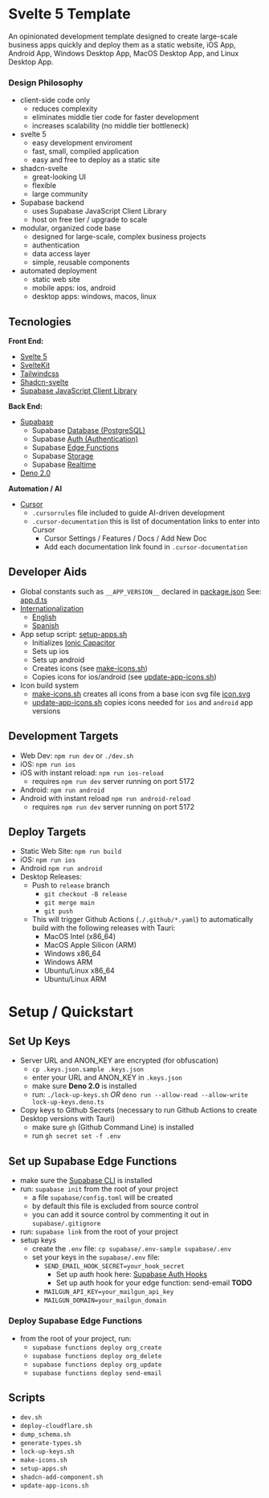 # Svelte 5 Template

An opinionated development template designed to create large-scale business apps quickly and deploy them as a static website, iOS App, Android App, Windows Desktop App, MacOS Desktop App, and Linux Desktop App.

### Design Philosophy

- client-side code only
  - reduces complexity
  - eliminates middle tier code for faster development
  - increases scalability (no middle tier bottleneck)
- svelte 5
  - easy development enviroment
  - fast, small, compiled application
  - easy and free to deploy as a static site
- shadcn-svelte
  - great-looking UI
  - flexible
  - large community
- Supabase backend
  - uses Supabase JavaScript Client Library
  - host on free tier / upgrade to scale
- modular, organized code base
  - designed for large-scale, complex business projects
  - authentication
  - data access layer
  - simple, reusable components
- automated deployment
  - static web site
  - mobile apps: ios, android
  - desktop apps: windows, macos, linux

## Tecnologies

**Front End:**

- [Svelte 5](https://svelte.dev/docs/svelte/overview)
- [SvelteKit](https://svelte.dev/docs/kit/introduction)
- [Tailwindcss](https://tailwindcss.com/docs/installation)
- [Shadcn-svelte](https://next.shadcn-svelte.com/docs)
- [Supabase JavaScript Client Library](https://supabase.com/docs/reference/javascript/start)

**Back End:**

- [Supabase](https://supabase.com)
  - Supabase [Database (PostgreSQL)](https://supabase.com/docs/guides/database/overview)
  - Supabase [Auth (Authentication)](https://supabase.com/docs/guides/auth)
  - Supabase [Edge Functions](https://supabase.com/docs/guides/functions)
  - Supabase [Storage](https://supabase.com/docs/guides/storage)
  - Supabase [Realtime](https://supabase.com/docs/guides/realtime)
- [Deno 2.0](https://deno.com/)

**Automation / AI**

- [Cursor](https://www.cursor.com/)
  - `.cursorrules` file included to guide AI-driven development
  - `.cursor-documentation` this is list of documentation links to enter into Cursor
    - Cursor Settings / Features / Docs / Add New Doc
    - Add each documentation link found in `.cursor-documentation`

## Developer Aids

- Global constants such as `__APP_VERSION__` declared in [package.json](/package.json) See: [app.d.ts](./src/app.d.ts)
- [Internationalization](./src/lib/i18n/index.ts)
  - [English](./src/lib/i18n/en.ts)
  - [Spanish](./src/lib/i18n/es.ts)
- App setup script: [setup-apps.sh](./setup-apps.sh)
  - Initializes [Ionic Capacitor](https://capacitorjs.com/docs/getting-started)
  - Sets up ios
  - Sets up android
  - Creates icons (see [make-icons.sh](./make-icons.sh))
  - Copies icons for ios/android (see [update-app-icons.sh](./update-app-icons.sh))
- Icon build system
  - [make-icons.sh](./make-icons.sh) creates all icons from a base icon svg file [icon.svg](./static/icon.svg)
  - [update-app-icons.sh](./update-app-icons.sh) copies icons needed for `ios` and `android` app versions

## Development Targets

- Web Dev: `npm run dev` or `./dev.sh`
- iOS: `npm run ios`
- iOS with instant reload: `npm run ios-reload`
  - requires `npm run dev` server running on port 5172
- Android: `npm run android`
- Android with instant reload `npm run android-reload`
  - requires `npm run dev` server running on port 5172

## Deploy Targets

- Static Web Site: `npm run build`
- iOS: `npm run ios`
- Android `npm run android`
- Desktop Releases:
  - Push to `release` branch
    - `git checkout -B release`
    - `git merge main`
    - `git push`
  - This will trigger Github Actions (`./.github/*.yaml`) to automatically build with the following releases with Tauri:
    - MacOS Intel (x86_64)
    - MacOS Apple Silicon (ARM)
    - Windows x86_64
    - Windows ARM
    - Ubuntu/Linux x86_64
    - Ubuntu/Linux ARM

# Setup / Quickstart

## Set Up Keys

- Server URL and ANON_KEY are encrypted (for obfuscation)
  - `cp .keys.json.sample .keys.json`
  - enter your URL and ANON_KEY in `.keys.json`
  - make sure **Deno 2.0** is installed
  - run: `./lock-up-keys.sh` _OR_ `deno run --allow-read --allow-write lock-up-keys.deno.ts`
- Copy keys to Github Secrets (necessary to run Github Actions to create Desktop versions with Tauri)
  - make sure `gh` (Github Command Line) is installed
  - run `gh secret set -f .env`

## Set up Supabase Edge Functions

- make sure the [Supabase CLI](https://supabase.com/docs/guides/local-development/cli/getting-started) is installed
- run: `supabase init` from the root of your project
  - a file `supabase/config.toml` will be created
  - by default this file is excluded from source control
  - you can add it source control by commenting it out in `supabase/.gitignore`
- run: `supabase link` from the root of your project
- setup keys
  - create the `.env` file: `cp supabase/.env-sample supabase/.env`
  - set your keys in the `supabase/.env` file:
    - `SEND_EMAIL_HOOK_SECRET=your_hook_secret`
      - Set up auth hook here: [Supabase Auth Hooks](https://supabase.com/dashboard/project/_/auth/hooks)
      - Set up auth hook for your edge function: send-email **TODO**
    - `MAILGUN_API_KEY=your_mailgun_api_key`
    - `MAILGUN_DOMAIN=your_mailgun_domain`

### Deploy Supabase Edge Functions

- from the root of your project, run:
  - `supabase functions deploy org_create`
  - `supabase functions deploy org_delete`
  - `supabase functions deploy org_update`
  - `supabase functions deploy send-email`

## Scripts

- `dev.sh`
- `deploy-cloudflare.sh`
- `dump_schema.sh`
- `generate-types.sh`
- `lock-up-keys.sh`
- `make-icons.sh`
- `setup-apps.sh`
- `shadcn-add-component.sh`
- `update-app-icons.sh`
